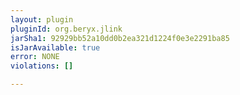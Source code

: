 ```yaml
---
layout: plugin
pluginId: org.beryx.jlink
jarSha1: 92929bb52a10dd0b2ea321d1224f0e3e2291ba85
isJarAvailable: true
error: NONE
violations: []

---
```

